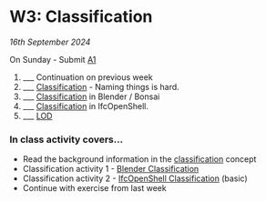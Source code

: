 # W3: Classification

*16th September 2024*

On Sunday - Submit [A1]

1. ___ Continuation on previous week
2. ___ [Classification] - Naming things is hard.
3. ___ [Classification] in Blender / Bonsai
3. ___ [Classification] in IfcOpenShell.
4. ___ [LOD](/Concepts/LOD)

<!--
* Submit [A1](/Assignments/A1) - Excel dashboard. - 17th September
-->

### In class activity covers...

* Read the background information in the [classification] concept
* Classification activity 1 - [Blender Classification]
* Classification activity 2 - [IfcOpenShell Classification] (basic)
* Continue with exercise from last week

[manager]: /Roles/Manager
[modeller]: /Roles/Modeller

[Blender Classification]: /Activities/BlenderClassification
[IfcOpenShell Classification]: /Activities/IfcOpenShellClassification



[Classification]: /Concepts/Classification


[A1]: /Assignments/A1
<!--
### Presentation covers....

1. ___ ISO 19650
1. ___ What are the [Roles] of OpenBIM according to [ISO 19650]?
1. ___ Project Team
1. ___ Appointing Party
1. ___ Delivery Team
1. ___ Appointed Party
1. ___ Information Requirements
   * Asset Information Model ([AIM])
   * Asset Information Requirements ([AIR])
   * Building Implementation Plan ([BIP])
   * Employer’s Information Requirements ([EIR​])
   * Master Information Delivery Plan ([MIDP])
   * Organizational Information Requirements ([OIR​])
   * Project Information Model ([PIM])
  
### In class activity covers...

hands on example with ISO 19650, covering:
* [OIR] Organisational Informatioon ,[AIM] Asset Information ,[PIM]
roles of:
* Appointing Party
* Lead Appointed Party
* Appointed Party


We will also help this week with.
* questions about the assignment
* your expectations and motivations for the course.


[Roles]: /Roles/index
[Focus]: /Focus/index
[ISO 19650]: /Concepts/ISO19650
[AIM]: /Concepts/AIM
[AIR]: /Concepts/AIR
[EIR​]: /Concepts/EIR
[MIDP]: /Concepts/MIDP
[OIR​]: /Concepts/OIR
[PIM]: /Concepts/PIM

-->
